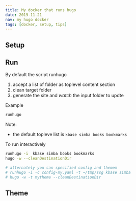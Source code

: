 ```yaml
---
title: My docker that runs hugo
date: 2019-11-21
nav: my hugo docker
tags: [docker, setup, tips]
---
```


## Setup

## Run

By default the script runhugo

1. accept a list of folder as toplevel content section
1. clean target folder
1. generate the site and *watch* the input folder to updte

Example

```bash
runhugo
```

Note:

* the default topleve list is ``kbase simba books bookmarks``


To run interactively

```bash
runhugo -i  kbase simba books bookmarks
hugo -w --cleanDestinationDir

# alternately you can specified config and themem
# runhugo -i -c config-my.yaml -t ~/tmp/ssg kbase simba
# hugo -w -t mytheme --cleanDestinationDir


```

## Theme


